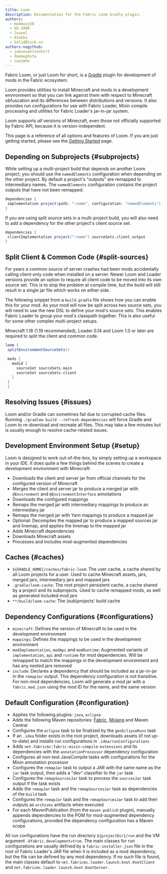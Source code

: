 ```yaml
---
title: Loom
description: Documentation for the Fabric Loom Gradle plugin.
authors:
  - modmuss50
  - kb-1000
  - Juuxel
  - Atakku
  - SolidBlock-cn
authors-nogithub:
  - jamieswhiteshirt
  - daomephsta
  - caoimhe
---
```


Fabric Loom, or just Loom for short, is a [Gradle](https://gradle.org/) plugin for development of mods in the Fabric ecosystem.

Loom provides utilities to install Minecraft and mods in a development environment so that you can link against them with respect to Minecraft obfuscation and its differences between distributions and versions. It also provides run configurations for use with Fabric Loader, Mixin compile processing and utilities for Fabric Loader's jar-in-jar system.

Loom supports _all_ versions of Minecraft, even those not officially supported by Fabric API, because it is version-independent.

This page is a reference of all options and features of Loom. If you are just getting started, please see the [Getting Started](getting-started/setting-up-a-development-environment) page.

## Depending on Subprojects {#subprojects}

While setting up a multi-project build that depends on another Loom project, you should use the `namedElements` configuration when depending on the other project. By default a project's "outputs" are remapped to intermediary names. The `namedElements` configuration contains the project outputs that have not been remapped.

```groovy
dependencies {
 implementation project(path: ":name", configuration: "namedElements")
}
```

If you are using split source sets in a multi-project build, you will also need to add a dependency for the other project's client source set.

```groovy
dependencies {
 clientImplementation project(":name").sourceSets.client.output
}
```

## Split Client & Common Code {#split-sources}

For years a common source of server crashes had been mods accidentally calling client-only code when installed on a server. Newer Loom and Loader versions provide an option to require all client code to be moved into its own source set. This is to stop the problem at compile time, but the build will still result in a single jar file which works on either side.

The following snippet from a `build.gradle` file shows how you can enable this for your mod. As your mod will now be split across two source sets, you will need to use the new DSL to define your mod's source sets. This enables Fabric Loader to group your mod's classpath together. This is also useful for some other complex multi-project setups.

Minecraft 1.18 (1.19 recommended), Loader 0.14 and Loom 1.0 or later are required to split the client and common code.

```groovy
loom {
 splitEnvironmentSourceSets()

 mods {
   modid {
     sourceSet sourceSets.main
     sourceSet sourceSets.client
   }
 }
 }
```

## Resolving Issues {#issues}

Loom and/or Gradle can sometimes fail due to corrupted cache files. Running `./gradlew build --refresh-dependencies` will force Gradle and Loom to re-download and recreate all files. This may take a few minutes but is usually enough to resolve cache-related issues.

## Development Environment Setup {#setup}

Loom is designed to work out-of-the-box, by simply setting up a workspace in your IDE. It does quite a few things behind the scenes to create a development environment with Minecraft:

- Downloads the client and server jar from official channels for the configured version of Minecraft
- Merges the client and server jar to produce a merged jar with `@Environment` and `@EnvironmentInterface` annotations
- Downloads the configured mappings
- Remaps the merged jar with intermediary mappings to produce an intermediary jar
- Remaps the merged jar with Yarn mappings to produce a mapped jar
- Optional: Decompiles the mapped jar to produce a mapped sources jar and linemap, and applies the linemap to the mapped jar
- Adds Minecraft dependencies
- Downloads Minecraft assets
- Processes and includes mod-augmented dependencies

## Caches {#caches}

- `${GRADLE_HOME}/caches/fabric-loom`: The user cache, a cache shared by all Loom projects for a user. Used to cache Minecraft assets, jars, merged jars, intermediary jars and mapped jars
- `.gradle/loom-cache`: The root project persistent cache, a cache shared by a project and its subprojects. Used to cache remapped mods, as well as generated included mod jars
- `**/build/loom-cache`: The (sub)projects' build cache

## Dependency Configurations {#configurations}

- `minecraft`: Defines the version of Minecraft to be used in the development environment
- `mappings`: Defines the mappings to be used in the development environment
- `modImplementation`, `modApi` and `modRuntime`: Augmented variants of `implementation`, `api` and `runtime` for mod dependencies. Will be remapped to match the mappings in the development environment and has any nested jars removed
- `include`: Declares a dependency that should be included as a jar-in-jar in the `remapJar` output. This dependency configuration is not transitive. For non-mod dependencies, Loom will generate a mod jar with a `fabric.mod.json` using the mod ID for the name, and the same version

## Default Configuration {#configuration}

- Applies the following plugins: `java`, `eclipse`
- Adds the following Maven repositories: [Fabric](https://maven.fabricmc.net/), [Mojang](https://libraries.minecraft.net/) and Maven Central
- Configures the `eclipse` task to be finalized by the `genEclipseRuns` task
- If an `.idea` folder exists in the root project, downloads assets (if not up-to-date) and installs run configurations in `.idea/runConfigurations`
- Adds `net.fabricmc:fabric-mixin-compile-extensions` and its dependencies with the `annotationProcessor` dependency configuration
- Configures all non-test JavaCompile tasks with configurations for the Mixin annotation processor
- Configures the `remapJar` task to output a JAR with the same name as the `jar` task output, then adds a "dev" classifier to the `jar` task
- Configures the `remapSourcesJar` task to process the `sourcesJar` task output if the task exists
- Adds the `remapJar` task and the `remapSourcesJar` task as dependencies of the `build` task
- Configures the `remapJar` task and the `remapSourcesJar` task to add their outputs as `archives` artifacts when executed
- For each MavenPublication (from the `maven-publish` plugin), manually appends dependencies to the POM for mod-augmented dependency configurations, provided the dependency configuration has a Maven scope

All run configurations have the run directory `${projectDir}/run` and the VM argument `-Dfabric.development=true`. The main classes for run configurations are usually defined by a `fabric-installer.json` file in the root of Fabric Loader's JAR file when it is included as a mod dependency, but the file can be defined by any mod dependency. If no such file is found, the main classes default to `net.fabricmc.loader.launch.knot.KnotClient` and `net.fabricmc.loader.launch.knot.KnotServer`.
